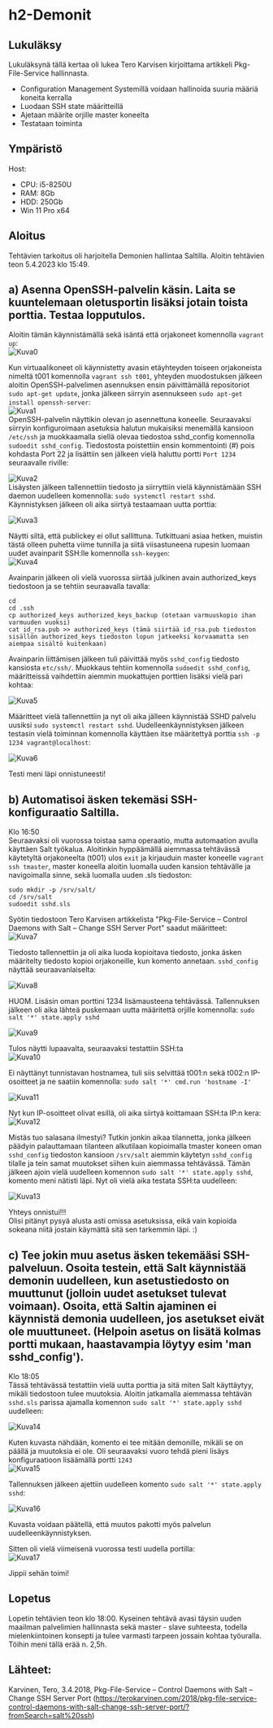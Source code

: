 # h2-Demonit

## Lukuläksy
Lukuläksynä tällä kertaa oli lukea Tero Karvisen kirjoittama artikkeli Pkg-File-Service hallinnasta.
- Configuration Management Systemillä voidaan hallinoida suuria määriä koneita kerralla
- Luodaan SSH state määritteillä
- Ajetaan määrite orjille master koneelta
- Testataan toiminta



## Ympäristö

Host:

- CPU: i5-8250U
- RAM: 8Gb
- HDD: 250Gb
- Win 11 Pro x64

## Aloitus 
Tehtävien tarkoitus oli harjoitella Demonien hallintaa Saltilla. Aloitin tehtävien teon 5.4.2023 klo 15:49.

## a) Asenna OpenSSH-palvelin käsin. Laita se kuuntelemaan oletusportin lisäksi jotain toista porttia. Testaa lopputulos.
Aloitin tämän käynnistämällä sekä isäntä että orjakoneet komennolla ```vagrant up```: </br>
![Kuva0](https://user-images.githubusercontent.com/122887740/231215652-9525f29f-e198-45bf-b591-17bc9f5051b0.png)</br>

Kun virtuaalikoneet oli käynnistetty avasin etäyhteyden toiseen orjakoneista nimeltä t001 komennolla ```vagrant ssh t001```, yhteyden muodostuksen jälkeen aloitin OpenSSH-palvelimen asennuksen ensin päivittämällä repositoriot ```sudo apt-get update```, jonka jälkeen siirryin asennukseen ```sudo apt-get install openssh-server```: </br>
![Kuva1](https://user-images.githubusercontent.com/122887740/230086387-c3acd32e-29be-4a63-8bb9-f50ffa8424ab.png)</br>
OpenSSH-palvelin näyttikin olevan jo asennettuna koneelle. Seuraavaksi siirryin konfiguroimaan asetuksia halutun mukaisiksi menemällä kansioon ```/etc/ssh``` ja muokkaamalla siellä olevaa tiedostoa sshd_config komennolla ```sudoedit sshd_config```. Tiedostosta poistettiin ensin kommentointi (#) pois kohdasta Port 22 ja lisättiin sen jälkeen vielä haluttu portti ```Port 1234``` seuraavalle riville: </br> 

![Kuva2](https://user-images.githubusercontent.com/122887740/230088273-435f38a6-0733-402a-8ed2-c4881ce56d35.png)</br> 
Lisäysten jälkeen tallennettiin tiedosto ja siirryttiin vielä käynnistämään SSH daemon uudelleen komennolla: ```sudo systemctl restart sshd```. Käynnistyksen jälkeen oli aika siirtyä testaamaan uutta porttia: </br>

![Kuva3](https://user-images.githubusercontent.com/122887740/230089518-9a39d652-85a4-4f16-a43d-f1ea21ea1de1.png)</br>

Näytti siltä, että publickey ei ollut sallittuna. Tutkittuani asiaa hetken, muistin tästä olleen puhetta viime tunnilla ja siitä viisastuneena rupesin luomaan uudet avainparit SSH:lle komennolla ```ssh-keygen```: </br>
![Kuva4](https://user-images.githubusercontent.com/122887740/230096487-9200f4d1-c2aa-44e6-ab51-4c08a3896c8e.png)</br>

Avainparin jälkeen oli vielä vuorossa siirtää julkinen avain authorized_keys tiedostoon ja se tehtiin seuraavalla tavalla: </br>
```
cd
cd .ssh
cp authorized_keys authorized_keys_backup (otetaan varmuuskopio ihan varmuuden vuoksi)
cat id_rsa.pub >> authorized_keys (tämä siirtää id_rsa.pub tiedoston sisällön authorized_keys tiedoston lopun jatkeeksi korvaamatta sen aiempaa sisältö kuitenkaan)
````
Avainparin liittämisen jälkeen tuli päivittää myös ```sshd_config``` tiedosto kansiosta ```etc/ssh/```. Muokkaus tehtiin komennolla ```sudoedit sshd_config```, määritteissä vaihdettiin aiemmin muokattujen porttien lisäksi vielä pari kohtaa: </br>

![Kuva5](https://user-images.githubusercontent.com/122887740/230099931-9290b8c3-a922-435e-9722-541354f8d7f0.png)</br>

Määritteet vielä tallennettiin ja nyt oli aika jälleen käynnistää SSHD palvelu uusiksi ```sudo systemctl restart sshd```. Uudelleenkäynnistyksen jälkeen testasin vielä toiminnan komennolla käyttäen itse määritettyä porttia ```ssh -p 1234 vagrant@localhost```: </br>

![Kuva6](https://user-images.githubusercontent.com/122887740/230100435-09bb2774-4721-4bfa-a923-b994429814d3.png) </br>

Testi meni läpi onnistuneesti!

## b) Automatisoi äsken tekemäsi SSH-konfiguraatio Saltilla.
Klo 16:50 </br>
Seuraavaksi oli vuorossa toistaa sama operaatio, mutta automaation avulla käyttäen Salt työkalua. Aloitinkin hyppäämällä aiemmassa tehtävässä käytetyltä orjakoneelta (t001) ulos ```exit``` ja kirjauduin master koneelle ```vagrant ssh tmaster```, master koneella aloitin luomalla uuden kansion tehtävälle ja navigoimalla sinne, sekä luomalla uuden .sls tiedoston:</br>
```
sudo mkdir -p /srv/salt/
cd /srv/salt
sudoedit sshd.sls
```

Syötin tiedostoon Tero Karvisen artikkelista "Pkg-File-Service – Control Daemons with Salt – Change SSH Server Port" saadut määritteet: </br>
![Kuva7](https://user-images.githubusercontent.com/122887740/230103196-92bfa1b5-6f8c-423f-811c-0189154a526d.png) </br>


Tiedosto tallennettiin ja oli aika luoda kopioitava tiedosto, jonka äsken määritelty tiedosto kopioi orjakoneille, kun komento annetaan. ```sshd_config``` näyttää seuraavanlaiselta: </br>

![Kuva8](https://user-images.githubusercontent.com/122887740/230104384-ef6dc1e5-7556-46de-9dbb-e22b993484d9.png) </br>


HUOM. Lisäsin oman porttini 1234 lisämausteena tehtävässä. Tallennuksen jälkeen oli aika lähteä puskemaan uutta määritettä orjille komennolla: ```sudo salt '*' state.apply sshd``` </br>

![Kuva9](https://user-images.githubusercontent.com/122887740/230104949-dd42db0f-8fbf-4086-b874-98bad3b3dda3.png) </br>

Tulos näytti lupaavalta, seuraavaksi testattiin SSH:ta </br>
![Kuva10](https://user-images.githubusercontent.com/122887740/230114713-076e3890-d636-43b0-9bfb-f319730c93f7.png) </br>


Ei näyttänyt tunnistavan hostnamea, tuli siis selvittää t001:n sekä t002:n IP-osoitteet ja ne saatiin komennolla: ```sudo salt '*' cmd.run 'hostname -I'```

![Kuva11](https://user-images.githubusercontent.com/122887740/230115161-9bb0d042-2fea-487e-b835-b5a16ebd4bdd.png) </br>


Nyt kun IP-osoitteet olivat esillä, oli aika siirtyä koittamaan SSH:ta IP:n kera: </br>
![Kuva12](https://user-images.githubusercontent.com/122887740/230115427-b2e8ac65-03e2-4818-a647-348a05e5a6c0.png) </br>


Mistäs tuo salasana ilmestyi? Tutkin jonkin aikaa tilannetta, jonka jälkeen päädyin palauttamaan tilanteen alkutilaan kopioimalla tmaster koneen oman ```sshd_config``` tiedoston kansioon ```/srv/salt``` aiemmin käytetyn ```sshd_config``` tilalle ja tein samat muutokset siihen kuin aiemmassa tehtävässä. Tämän jälkeen ajoin vielä uudelleen komennon ```sudo salt '*' state.apply sshd```, komento meni nätisti läpi. Nyt oli vielä aika testata SSH:ta uudelleen: </br>

![Kuva13](https://user-images.githubusercontent.com/122887740/230122531-6eb584d1-6d55-4346-8c21-626a78bc0e32.png) </br>


Yhteys onnistui!!! </br>
Olisi pitänyt pysyä alusta asti omissa asetuksissa, eikä vain kopioida sokeana niitä jostain käymättä sitä sen tarkemmin läpi. :)


## c) Tee jokin muu asetus äsken tekemääsi SSH-palveluun. Osoita testein, että Salt käynnistää demonin uudelleen, kun asetustiedosto on muuttunut (jolloin uudet asetukset tulevat voimaan). Osoita, että Saltin ajaminen ei käynnistä demonia uudelleen, jos asetukset eivät ole muuttuneet. (Helpoin asetus on lisätä kolmas portti mukaan, haastavampia löytyy esim 'man sshd_config').
Klo 18:05 </br>
Tässä tehtävässä testattiin vielä uutta porttia ja sitä miten Salt käyttäytyy, mikäli tiedostoon tulee muutoksia.
Aloitin jatkamalla aiemmassa tehtävän ```sshd.sls``` parissa ajamalla komennon ```sudo salt '*' state.apply sshd``` uudelleen: </br>

![Kuva14](https://user-images.githubusercontent.com/122887740/230123596-a14c7f20-70b6-482b-a4bb-3ac9bfbb0e6e.png)</br>


Kuten kuvasta nähdään, komento ei tee mitään demonille, mikäli se on päällä ja muutoksia ei ole. Oli seuraavaksi vuoro tehdä pieni lisäys konfiguraatioon lisäämällä portti ```1243``` </br>
![Kuva15](https://user-images.githubusercontent.com/122887740/230124217-459610d1-9136-4cfa-84d5-cf30f4b0bf08.png)</br>


Tallennuksen jälkeen ajettiin uudelleen komento ```sudo salt '*' state.apply sshd```: </br>

![Kuva16](https://user-images.githubusercontent.com/122887740/230124502-3ec75d26-2a2e-43ae-b1f7-fa86631ffbf3.png)</br>


Kuvasta voidaan päätellä, että muutos pakotti myös palvelun uudelleenkäynnistyksen.


Sitten oli vielä viimeisenä vuorossa testi uudella portilla: </br>
![Kuva17](https://user-images.githubusercontent.com/122887740/230125157-6c58f2da-0a34-42bf-ac12-55d5378e5783.png)</br>


Jippii sehän toimi!


## Lopetus
Lopetin tehtävien teon klo 18:00. Kyseinen tehtävä avasi täysin uuden maailman palvelimien hallinnasta sekä master - slave suhteesta, todella mielenkiintoinen konsepti ja tulee varmasti tarpeen jossain kohtaa työuralla. Töihin meni tällä erää n. 2,5h.

## Lähteet:

Karvinen, Tero, 3.4.2018, Pkg-File-Service – Control Daemons with Salt – Change SSH Server Port (https://terokarvinen.com/2018/pkg-file-service-control-daemons-with-salt-change-ssh-server-port/?fromSearch=salt%20ssh)
